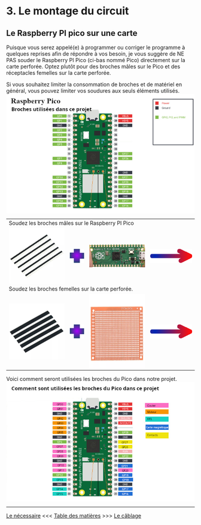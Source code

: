 # 3. Le montage du circuit

## Le Raspberry PI pico sur une carte
Puisque vous serez appelé(e) à programmer ou corriger le programme à quelques reprises afin de répondre à vos besoin, je vous suggère de NE PAS souder le Raspberry PI Pico (ci-bas nommé Pico) directement sur la carte perforée.  Optez plutôt pour des broches mâles sur le Pico et des réceptacles femelles sur la carte perforée.

Si vous souhaitez limiter la consommation de broches et de matériel en général, vous pouvez limiter vos soudures aux seuls éléments utilisés.
<br clear="all" />
<img src="../images/docs_03/Pico_PinsUtilisees.jpg" align="middle" />
<br clear="all" />
<table>
	<tr><td colspan="5">Soudez les broches mâles sur le Raspberry PI Pico</td></tr>
	<tr>
		<td><img src="../images/docs_03/BrochesMales.jpg" width="200" align="middle" /></td>
		<td><img src="../images/docs_03/plus.png" align="middle" /></td>
		<td><img src="../images/docs_03/PicoSansPin.png" width="200" align="middle" alt="Image d`internet: Rasp PI pico" /></td>
		<td><img src="../images/docs_03/Fleche.png" align="middle" /></td>
	</tr>
	<tr><td colspan="5">Soudez les broches femelles sur la carte perforée.</td></tr>
	<tr>
		<td><img src="../images/docs_03/BrochesFemelles.jpg" width="200" align="middle" /></td>
		<td><img src="../images/docs_03/plus.png" align="middle" /></td>
		<td><img src="../images/composants/CartePerforee.webp" height="200" align="middle" alt="Image d`internet: Rasp PI pico" /></td>
		<td><img src="../images/docs_03/Fleche.png" align="middle" /></td>
	</tr>
</table>

Voici comment seront utilisées les broches du Pico dans notre projet.
<br clear="all" />
<img src="../images/docs_03/Pico_PinsComment.jpg" align="middle" />


---

[Le nécessaire](02_MaterielNecessaire.md)  <<<  [Table des matières](README.md)   >>>    [Le câblage](04_Cablage.md)
